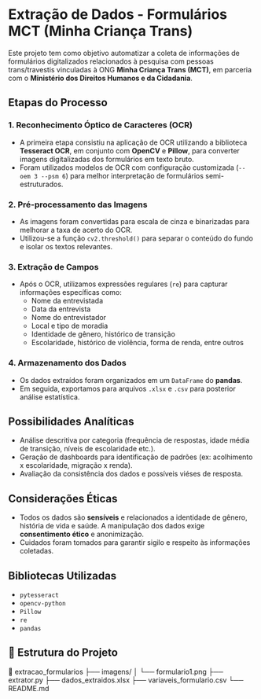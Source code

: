 # Extração de Dados - Formulários MCT (Minha Criança Trans)

Este projeto tem como objetivo automatizar a coleta de informações de formulários digitalizados relacionados à pesquisa com pessoas trans/travestis vinculadas à ONG **Minha Criança Trans (MCT)**, em parceria com o **Ministério dos Direitos Humanos e da Cidadania**.

## Etapas do Processo

### 1. Reconhecimento Óptico de Caracteres (OCR)
- A primeira etapa consistiu na aplicação de OCR utilizando a biblioteca **Tesseract OCR**, em conjunto com **OpenCV** e **Pillow**, para converter imagens digitalizadas dos formulários em texto bruto.
- Foram utilizados modelos de OCR com configuração customizada (`--oem 3 --psm 6`) para melhor interpretação de formulários semi-estruturados.

### 2. Pré-processamento das Imagens
- As imagens foram convertidas para escala de cinza e binarizadas para melhorar a taxa de acerto do OCR.
- Utilizou-se a função `cv2.threshold()` para separar o conteúdo do fundo e isolar os textos relevantes.

### 3. Extração de Campos
- Após o OCR, utilizamos expressões regulares (`re`) para capturar informações específicas como:
  - Nome da entrevistada
  - Data da entrevista
  - Nome do entrevistador
  - Local e tipo de moradia
  - Identidade de gênero, histórico de transição
  - Escolaridade, histórico de violência, forma de renda, entre outros

### 4. Armazenamento dos Dados
- Os dados extraídos foram organizados em um `DataFrame` do **pandas**.
- Em seguida, exportamos para arquivos `.xlsx` e `.csv` para posterior análise estatística.

## Possibilidades Analíticas

- Análise descritiva por categoria (frequência de respostas, idade média de transição, níveis de escolaridade etc.).
- Geração de dashboards para identificação de padrões (ex: acolhimento x escolaridade, migração x renda).
- Avaliação da consistência dos dados e possíveis viéses de resposta.

## Considerações Éticas

- Todos os dados são **sensíveis** e relacionados a identidade de gênero, história de vida e saúde. A manipulação dos dados exige **consentimento ético** e anonimização.
- Cuidados foram tomados para garantir sigilo e respeito às informações coletadas.

## Bibliotecas Utilizadas

- `pytesseract`
- `opencv-python`
- `Pillow`
- `re`
- `pandas`

## 📁 Estrutura do Projeto
📂 extracao_formularios
├── imagens/
│ └── formulario1.png
├── extrator.py
├── dados_extraidos.xlsx
├── variaveis_formulario.csv
└── README.md

